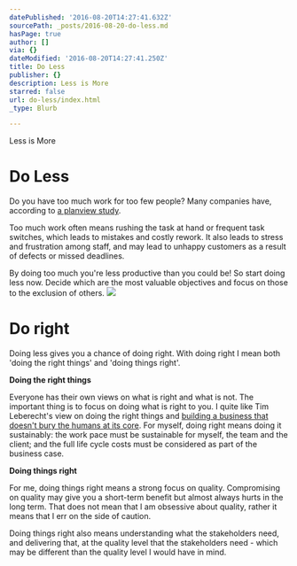 ```yaml
---
datePublished: '2016-08-20T14:27:41.632Z'
sourcePath: _posts/2016-08-20-do-less.md
hasPage: true
author: []
via: {}
dateModified: '2016-08-20T14:27:41.250Z'
title: Do Less
publisher: {}
description: Less is More
starred: false
url: do-less/index.html
_type: Blurb

---
```

Less is More

# Do Less

Do you have too much work for too few people? Many companies have, according to [a planview study][0].

Too much work often means rushing the task at hand or frequent task switches, which leads to mistakes and costly rework. It also leads to stress and frustration among staff, and may lead to unhappy customers as a result of defects or missed deadlines.

By doing too much you're less productive than you could be! So start doing less now. Decide which are the most valuable objectives and focus on those to the exclusion of others.
![](https://the-grid-user-content.s3-us-west-2.amazonaws.com/f14ec32e-7527-4429-9bc1-088c598270cd.jpg)

# Do right

Doing less gives you a chance of doing right. With doing right I mean both 'doing the right things' and 'doing things right'.

**Doing the right things**

Everyone has their own views on what is right and what is not. The important thing is to focus on doing what is right to you. I quite like Tim Leberecht's view on doing the right things and [building a business that doesn't bury the humans at its core][1]. For myself, doing right means doing it sustainably: the work pace must be sustainable for myself, the team and the client; and the full life cycle costs must be considered as part of the business case.

**Doing things right**

For me, doing things right means a strong focus on quality. Compromising on quality may give you a short-term benefit but almost always hurts in the long term. That does not mean that I am obsessive about quality, rather it means that I err on the side of caution.

Doing things right also means understanding what the stakeholders need, and delivering that, at the quality level that the stakeholders need - which may be different than the quality level I would have in mind.

[0]: http://www.planview.com/product-pulse-blog/comments/third-product-portfolio-management-benchmark-study/ "Opens external link in new window"
[1]: http://www.fastcodesign.com/1669988/5-keys-to-building-a-business-that-doesnt-bury-the-humans-at-its-core "Opens external link in new window"